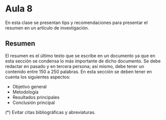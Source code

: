 <h1>Aula 8</h1>

En esta clase se presentan tips y recomendaciones para presentar el resumen en un artículo de investigación.

<h2>Resumen</h2>

El resumen es el último texto que se escribe en un documento ya que en esta sección se condensa lo más importante de dicho documento. Se debe redactar en pasado y en tercera persona; así mismo, debe tener un contenido entre 150 a 250 palabras. En esta sección se deben tener en cuenta los siguientes aspectos:

- Objetivo general
- Metodología
- Resultados principales
- Conclusión principal

(*) Evitar citas bibliográficas y abreviaturas.


<!-- Debe tener un máximo de 200 palabras, redactado en tercera persona y en tiempo pasado. Debe estar estructurado de la siguiente forma: 

Objetivo: (objetivo general). Metodología: (diseño, participantes, instrumentos). Resultados: (principales hallazgos). Discusiones: (juicios y polémicas de los resultados propios), Conclusiones: (Reflexión de los resultados) 
*Debe tener en cuenta que los puntos en negrita deben resaltarse en el resumen de esta forma.
Toda su información debe proceder del texto del artículo. Se debe evitar las citas textuales, abreviaturas y referencias bibliográficas.  -->

